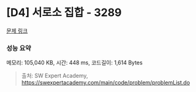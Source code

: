 # [D4] 서로소 집합 - 3289 

[문제 링크](https://swexpertacademy.com/main/code/problem/problemDetail.do?contestProbId=AWBJKA6qr2oDFAWr) 

### 성능 요약

메모리: 105,040 KB, 시간: 448 ms, 코드길이: 1,614 Bytes



> 출처: SW Expert Academy, https://swexpertacademy.com/main/code/problem/problemList.do